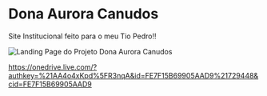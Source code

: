 # Dona Aurora Canudos

Site Institucional feito para o meu Tio Pedro!!

![Landing Page do Projeto Dona Aurora Canudos](/img/landing.png)


https://onedrive.live.com/?authkey=%21AA4o4xKpd%5FR3nqA&id=FE7F15B69905AAD9%21729448&cid=FE7F15B69905AAD9
